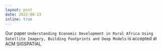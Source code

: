 ```yaml
---
layout: post
date: 2022-08-23
inline: true
---
```


Our paper `Understanding Economic Development in Rural Africa Using Satellite Imagery, Building Footprints and Deep Models` is accepted at  ACM SIGSPATIAL
